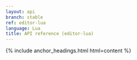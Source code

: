 ```yaml
---
layout: api
branch: stable
ref: editor-lua
language: Lua
title: API reference (editor-lua)
---
```

{% include anchor_headings.html html=content %}